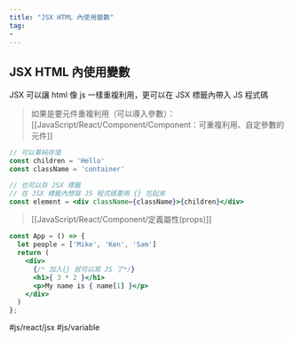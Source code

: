 ```yaml
---
title: "JSX HTML 內使用變數"
tag: 
- 
---
```

## JSX HTML 內使用變數
JSX 可以讓 html 像 js 一樣重複利用，更可以在 JSX 標籤內帶入 JS 程式碼

>如果是要元件重複利用（可以導入參數）：[[JavaScript/React/Component/Component：可重複利用、自定參數的元件]]

```jsx
// 可以單純存值
const children = 'Hello'
const className = 'container'
```
```jsx
// 也可以存 JSX 標籤
// 在 JSX 標籤內想寫 JS 程式碼要用 {} 包起來
const element = <div className={className}>{children}</div>
```
>[[JavaScript/React/Component/定義屬性(props)]]


```jsx
const App = () => {
  let people = ['Mike', 'Ken', 'Sam']
  return (
    <div>
      {/* 加入{} 就可以寫 JS 了*/}
      <h1>{ 3 * 2 }</h1>
      <p>My name is { name[1] }</p>
    </div>
  )
};
```

#js/react/jsx #js/variable 